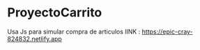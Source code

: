 # ProyectoCarrito
Usa Js para simular compra de articulos
lINK : https://epic-cray-824832.netlify.app
